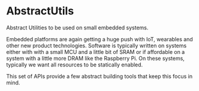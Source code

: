 AbstractUtils
=============

Abstract Utilities to be used on small embedded systems. 

Embedded platforms are again getting a huge push with IoT, wearables and other new product technologies. Software is  typically written on systems either with with a small MCU and a little bit of SRAM or if affordable on a  system with a little more DRAM like the Raspberry Pi. On these systems, typically we want all resources to be statically enabled. 

This set of APIs provide a few abstract building tools that keep this focus in mind. 


